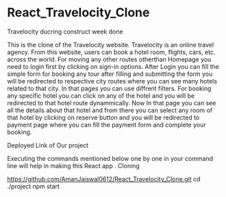# React_Travelocity_Clone
Travelocity ducring construct week done

This is the clone of the Travelocity website. Travelocity is an online travel agency. From this website, users can book a hotel room, flights, cars, etc. across the world. For moving any other routes otherthan Homepage you need to login first by clicking on sign-in options. After Login you can fill the simple form for booking any tour after filling and submitting the form you will be redirected to respective city routes where you can see many hotels related to that city. In that pages you can use diffrent filters. For booking any specific hotel you can click on any of the hotel and you will be redirected to that hotel route dynammically. Now In that page you can see all the details about that hotel and from there you can select any room of that hotel by clicking on reserve button and you will be redirected to payment page where you can fill the payment form and complete your booking.

Deployed Link of Our project

Executing the commands mentioned below one by one in your command line will help in making this React app . Cloning


https://github.com/AmanJaiswal0612/React_Travelocity_Clone.git
cd ./project
npm start
